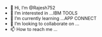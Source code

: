 - 👋 Hi, I’m @Rajesh752
- 👀 I’m interested in ...IBM TOOLS
- 🌱 I’m currently learning ...APP CONNECT
- 💞️ I’m looking to collaborate on ...
- 📫 How to reach me ...

<!---
Rajesh752/Rajesh752 is a ✨ special ✨ repository because its `README.md` (this file) appears on your GitHub profile.
You can click the Preview link to take a look at your changes.
--->
